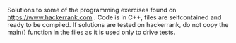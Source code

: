 Solutions to some of the programming exercises found on https://www.hackerrank.com .
Code is in C++, files are selfcontained and ready to be compiled.
If solutions are tested on hackerrank, do not copy the main() function in the files as it is used only to drive tests.
